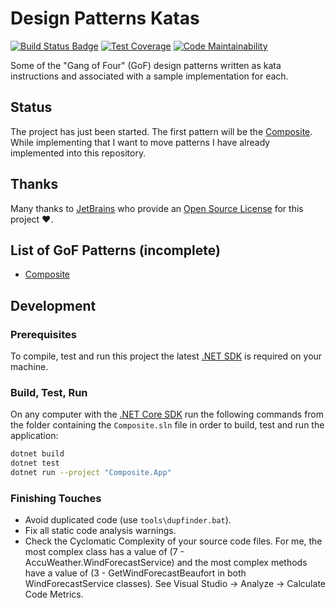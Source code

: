 # Design Patterns Katas

[![Build Status Badge](https://github.com/wonderbird/gof-patterns/workflows/.NET/badge.svg)](https://github.com/wonderbird/gof-patterns/actions)
[![Test Coverage](https://img.shields.io/codeclimate/coverage-letter/wonderbird/gof-patterns)](https://codeclimate.com/github/wonderbird/gof-patterns/trends/test_coverage_total)
[![Code Maintainability](https://img.shields.io/codeclimate/maintainability-percentage/wonderbird/gof-patterns)](https://codeclimate.com/github/wonderbird/gof-patterns)

Some of the "Gang of Four" (GoF) design patterns written as kata instructions and associated with a sample implementation for each.

## Status

The project has just been started. The first pattern will be the [Composite](Composite). While implementing that I want to move patterns I have already implemented into this repository.

## Thanks

Many thanks to [JetBrains](https://www.jetbrains.com/?from=gof-patterns) who provide
an [Open Source License](https://www.jetbrains.com/community/opensource/) for this project ❤️.

## List of GoF Patterns (incomplete)

- [Composite](Composite)

## Development

### Prerequisites

To compile, test and run this project the latest [.NET SDK](https://dotnet.microsoft.com/download) is required on your machine.

### Build, Test, Run

On any computer with the [.NET Core SDK](https://dotnet.microsoft.com/download) run the following commands from the folder containing the `Composite.sln` file in order to build, test and run the application:

```sh
dotnet build
dotnet test
dotnet run --project "Composite.App"
```

### Finishing Touches

- Avoid duplicated code (use `tools\dupfinder.bat`).
- Fix all static code analysis warnings.
- Check the Cyclomatic Complexity of your source code files. For me, the most complex class has a value of (7 - AccuWeather.WindForecastService) and the most complex methods have a value of (3 - GetWindForecastBeaufort in both WindForecastService classes). See Visual Studio -> Analyze -> Calculate Code Metrics.
